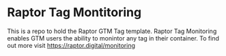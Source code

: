 # Raptor Tag Montitoring

This is a repo to hold the Raptor GTM Tag template. 
Raptor Tag Monitoring enables GTM users the ability to monintor any tag in their container.
To find out more visit https://raptor.digital/monitoring
